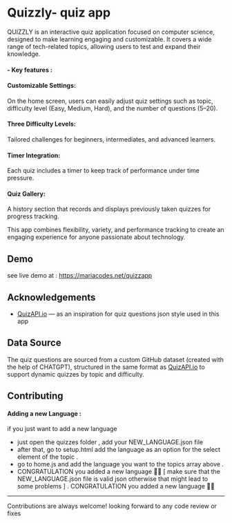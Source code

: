 
# Quizzly- quiz app 

QUIZZLY is an interactive quiz application focused on computer science, designed to make learning engaging and customizable. It covers a wide range of tech-related topics, allowing users to test and expand their knowledge.

#### - Key features : 

 #### Customizable Settings: 
 On the home screen, users can easily adjust quiz settings such as topic, difficulty level (Easy, Medium, Hard), and the number of questions (5–20).

#### Three Difficulty Levels: 
Tailored challenges for beginners, intermediates, and advanced learners.

#### Timer Integration: 
Each quiz includes a timer to keep track of performance under time pressure.

 #### Quiz Gallery: 
A history section that records and displays previously taken quizzes for progress tracking.

This app combines flexibility, variety, and performance tracking to create an engaging experience for anyone passionate about technology.


## Demo

see live demo at : https://mariacodes.net/quizzapp


## Acknowledgements

- [QuizAPI.io](https://quizapi.io/) — as an inspiration for quiz questions json style   used in this app

## Data Source 
The quiz questions are sourced from a custom GitHub dataset (created with the help of CHATGPT), structured in the same format as [QuizAPI.io](https://quizapi.io/)
to support dynamic quizzes by topic and difficulty.
## Contributing
#### Adding a new Language : 
if you just  want to add a new language 
- just open the quizzes folder , add your NEW_LANGUAGE.json file
- after that, go to setup.html add the language as an option for the select element of the topic . 
- go to home.js and add the language you want to the topics array above .
- CONGRATULATION you added a new language  🎉🎉
[ make sure that the NEW_LANGUAGE.json file is valid json otherwise that might lead to some problems ] .
CONGRATULATION you added a new language  🎉🎉
****
Contributions are always welcome! 
looking forward to any code review or fixes 

